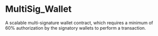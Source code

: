 # MultiSig_Wallet
A scalable multi-signature wallet contract, which requires a minimum of 60% authorization by the signatory wallets to perform a transaction.
